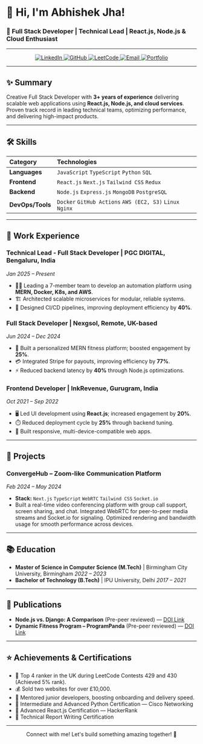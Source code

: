 # 👋 Hi, I'm Abhishek Jha!

### 🚀 Full Stack Developer | Technical Lead | React.js, Node.js & Cloud Enthusiast

---

<p align="center">
  <a href="https://www.linkedin.com/in/abhishek-jha-fullstack/" target="_blank">
    <img src="https://img.shields.io/badge/LinkedIn-0077B5?style=for-the-badge&logo=linkedin&logoColor=white" alt="LinkedIn">
  </a>
  <a href="https://github.com/abhishekjha" target="_blank">
    <img src="https://img.shields.io/badge/GitHub-100000?style=for-the-badge&logo=github&logoColor=white" alt="GitHub">
  </a>
  <a href="https://leetcode.com/abhishekjha/" target="_blank">
    <img src="https://img.shields.io/badge/LeetCode-FFA116?style=for-the-badge&logo=leetcode&logoColor=black" alt="LeetCode">
  </a>
  <a href="mailto:224abhishekjhauk@gmail.com">
    <img src="https://img.shields.io/badge/Email-D14836?style=for-the-badge&logo=gmail&logoColor=white" alt="Email">
  </a>
  <a href="https://your-portfolio-link.com" target="_blank">
    <img src="[https://img.shields.io/badge/Portfolio-FF5722?style=for-the-badge&logo=about-dot-me&logoColor=white"](https://www.abhishekportfolio.me/) alt="Portfolio">
  </a>
</p>

---

## ✨ Summary

Creative Full Stack Developer with **3+ years of experience** delivering scalable web applications using **React.js, Node.js, and cloud services**. Proven track record in leading technical teams, optimizing performance, and delivering high-impact products.

---

## 🛠️ Skills

| Category      | Technologies                                            |
| :------------ | :------------------------------------------------------ |
| **Languages** | `JavaScript` `TypeScript` `Python` `SQL`                |
| **Frontend** | `React.js` `Next.js` `Tailwind CSS` `Redux`             |
| **Backend** | `Node.js` `Express.js` `MongoDB` `PostgreSQL`           |
| **DevOps/Tools** | `Docker` `GitHub Actions` `AWS (EC2, S3)` `Linux` `Nginx` |

---

## 💼 Work Experience

### **Technical Lead - Full Stack Developer** | PGC DIGITAL, Bengaluru, India
_Jan 2025 – Present_
* 🧑‍💻 Leading a 7-member team to develop an automation platform using **MERN, Docker, K8s, and AWS**.
* 🏗️ Architected scalable microservices for modular, reliable systems.
* 🚀 Designed CI/CD pipelines, improving deployment efficiency by **40%**.

### **Full Stack Developer** | Nexgsol, Remote, UK-based
_Jun 2024 – Dec 2024_
* 💪 Built a personalized MERN fitness platform; boosted engagement by **25%**.
* 💳 Integrated Stripe for payouts, improving efficiency by **77%**.
* ⚡ Reduced backend latency by **40%** through Node.js optimizations.

### **Frontend Developer** | InkRevenue, Gurugram, India
_Oct 2021 – Sep 2022_
* 🖥️ Led UI development using **React.js**; increased engagement by **20%**.
* ⏱️ Reduced deployment cycle by **25%** through backend tuning.
* 📱 Built responsive, multi-device-compatible web apps.

---

## 🚀 Projects

### **ConvergeHub – Zoom-like Communication Platform**
_Feb 2024 – May 2024_
* **Stack:** `Next.js` `TypeScript` `WebRTC` `Tailwind CSS` `Socket.io`
* Built a real-time video conferencing platform with group call support, screen sharing, and chat. Integrated WebRTC for peer-to-peer media streams and Socket.io for signaling. Optimized rendering and bandwidth usage for smooth performance across devices.

---

## 📚 Education

* **Master of Science in Computer Science (M.Tech)** | Birmingham City University, Birmingham
    _2022 – 2023_
* **Bachelor of Technology (B.Tech)** | IPU University, Delhi
    _2017 – 2021_

---

## 📝 Publications

* **Node.js vs. Django: A Comparison** (Pre-peer reviewed) — [DOI Link](https://doi.org/your-nodejs-django-doi) 
* **Dynamic Fitness Program – ProgramPanda** (Pre-peer reviewed) — [DOI Link](https://doi.org/your-programpanda-doi) 

---

## ⭐ Achievements & Certifications

* 🏅 Top 4 ranker in the UK during LeetCode Contests 429 and 430 (Achieved 5% rank).
* 💰 Sold two websites for over £10,000.
* 🤝 Mentored junior developers, boosting onboarding and delivery speed.
* 📜 Intermediate and Advanced Python Certification — Cisco Networking
* 📜 Advanced React.js Certification — HackerRank
* 📜 Technical Report Writing Certification

---

<p align="center">
  Connect with me! Let's build something amazing together! 🚀
</p>
